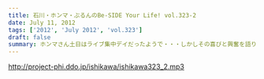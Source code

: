 ```yaml
---
title: 石川・ホンマ・ぶるんのBe-SIDE Your Life! vol.323-2
date: July 11, 2012
tags: ['2012', 'July 2012', 'vol.323']
draft: false
summary: ホンマさん土日はライブ集中デイだったようで・・・しかしその喜びと興奮を語り合える「友」がいないようです。フェイスブックでは呼びかけているようですが・・・ＮＡＭＡＥ
---
```


http://project-phi.ddo.jp/ishikawa/ishikawa323_2.mp3
